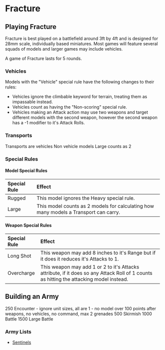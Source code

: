 # Fracture

## Playing Fracture

Fracture is best played on a battlefield around 3ft by 4ft and is designed for 28mm scale, individually based miniatures. Most games will feature several squads of models and larger games may include vehicles.

A game of Fracture lasts for 5 rounds.

### Vehicles

Models with the "Vehicle" special rule have the following changes to their rules:

- Vehicles ignore the climbable keyword for terrain, treating them as impassable instead.
- Vehicles count as having the "Non-scoring" special rule.
- Vehicles making an Attack action may use two weapons and target different models with the second weapon, however the second weapon has a -1 modifier to it's Attack Rolls.

### Transports

Transports are vehicles
Non vehicle models
Large counts as 2

### Special Rules

#### Model Special Rules

| Special Rule | Effect |
| :----------- | :----- |
| Rugged | This model ignores the Heavy special rule. |
| Large | This model counts as 2 models for calculating how many models a Transport can carry. |

#### Weapon Special Rules

| Special Rule | Effect |
| :----------- | :----- |
| Long Shot | This weapon may add 8 inches to it's Range but if it does it reduces it's Attacks to 1. |
| Overcharge | This weapon may add 1 or 2 to it's Attacks attribute, if it does so any Attack Roll of 1 counts as hitting the attacking model instead. |

## Building an Army

250 Encounter - ignore unit sizes, all are 1 - no model over 100 points after weapons, no vehicles, no command, max 2 grenades
500 Skirmish
1000 Battle
1500 Large Battle

### Army Lists

- [Sentinels](https://github.com/open-source-tabletop/fracture/blob/main/army-lists/sentinels.md)